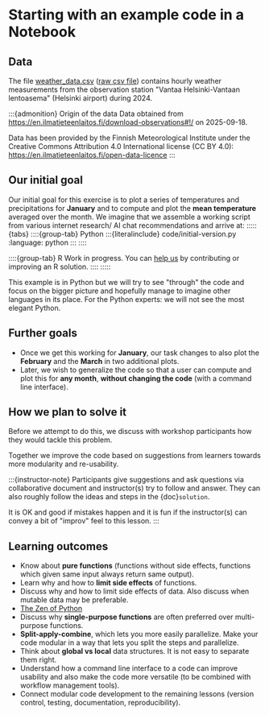 # Starting with an example code in a Notebook


## Data

The file [weather_data.csv](https://github.com/coderefinery/modular-type-along/blob/main/data/weather_data.csv)
([raw csv file](https://raw.githubusercontent.com/coderefinery/modular-type-along/main/data/weather_data.csv))
contains hourly weather measurements from the observation station
"Vantaa Helsinki-Vantaan lentoasema" (Helsinki airport) during 2024.

:::{admonition} Origin of the data
Data obtained from
<https://en.ilmatieteenlaitos.fi/download-observations#!/> on 2025-09-18.

Data has been provided by the Finnish Meteorological Institute
under the Creative Commons Attribution 4.0 International license (CC BY 4.0):
<https://en.ilmatieteenlaitos.fi/open-data-licence>
:::


## Our initial goal

Our initial goal for this exercise is to plot a series of temperatures and
precipitations for **January** and to compute and plot the **mean temperature**
averaged over the month. We imagine that we assemble a working script from
various internet research/ AI chat recommendations and arrive at:
:::::{tabs}
  ::::{group-tab} Python
    :::{literalinclude} code/initial-version.py
    :language: python
    :::
  ::::

  ::::{group-tab} R
    Work in progress. You can
    [help us](https://github.com/coderefinery/modular-type-along/issues/40)
    by contributing or improving an R solution.
  ::::
:::::

This example is in Python but we will try to see "through" the code and
focus on the bigger picture and hopefully manage to imagine other
languages in its place. For the Python experts: we will not see the most
elegant Python.


## Further goals

- Once we get this working for **January**, our task changes to also
  plot the **February** and the **March** in two additional
  plots.
- Later, we wish to generalize the code so that a user can compute and plot
  this for **any month**, **without changing the code** (with a command line
  interface).


## How we plan to solve it

Before we attempt to do this, we discuss with workshop participants how
they would tackle this problem.

Together we improve the code based on suggestions from learners towards
more modularity and re-usability.

:::{instructor-note}
Participants give suggestions and ask questions via collaborative document
and instructor(s) try to follow and answer. They can also roughly follow
the ideas and steps in the {doc}`solution`.

It is OK and good if mistakes happen and it is fun if the instructor(s) can
convey a bit of "improv" feel to this lesson.
:::


## Learning outcomes

- Know about **pure functions** (functions without side effects, functions which
  given same input always return same output).
- Learn why and how to **limit side effects** of functions.
- Discuss why and how to limit side effects of data. Also discuss when
  mutable data may be preferable.
- [The Zen of Python](https://www.python.org/dev/peps/pep-0020/)
- Discuss why **single-purpose functions** are often preferred over
  multi-purpose functions.
- **Split-apply-combine**, which lets you more easily parallelize. Make your code
  modular in a way that lets you split the steps and parallelize.
- Think about **global vs local** data structures. It is not easy to
  separate them right.
- Understand how a command line interface to a code can improve usability and also
  make the code more versatile (to be combined with workflow management tools).
- Connect modular code development to the remaining lessons (version control, testing,
  documentation, reproducibility).

